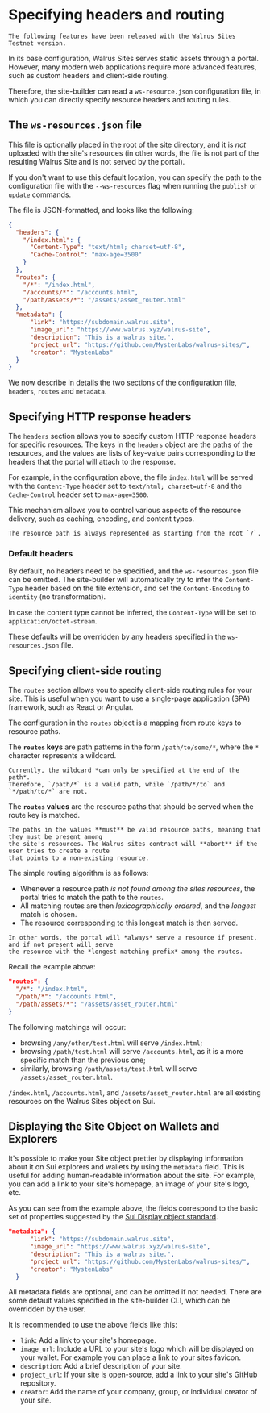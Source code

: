 # Specifying headers and routing

``` admonish tip title="New with Walrus Sites Testnet version"
The following features have been released with the Walrus Sites Testnet version.
```

In its base configuration, Walrus Sites serves static assets through a portal. However, many modern
web applications require more advanced features, such as custom headers and client-side routing.

Therefore, the site-builder can read a `ws-resource.json` configuration file, in which you can
directly specify resource headers and routing rules.

## The `ws-resources.json` file

This file is optionally placed in the root of the site directory, and it is *not* uploaded with the
site's resources (in other words, the file is not part of the resulting Walrus Site and is not
served by the portal).

If you don't want to use this default location, you can specify the path to the configuration file
with the `--ws-resources` flag when running the `publish` or `update` commands.

The file is JSON-formatted, and looks like the following:

``` JSON
{
  "headers": {
    "/index.html": {
      "Content-Type": "text/html; charset=utf-8",
      "Cache-Control": "max-age=3500"
    }
  },
  "routes": {
    "/*": "/index.html",
    "/accounts/*": "/accounts.html",
    "/path/assets/*": "/assets/asset_router.html"
  },
  "metadata": {
      "link": "https://subdomain.walrus.site",
      "image_url": "https://www.walrus.xyz/walrus-site",
      "description": "This is a walrus site.",
      "project_url": "https://github.com/MystenLabs/walrus-sites/",
      "creator": "MystenLabs"
  }
}
```

We now describe in details the two sections of the configuration file, `headers`, `routes` and
`metadata`.

## Specifying HTTP response headers

The `headers` section allows you to specify custom HTTP response headers for specific resources.
The keys in the `headers` object are the paths of the resources, and the values are lists of
key-value pairs corresponding to the headers that the portal will attach to the response.

For example, in the configuration above, the file `index.html` will be served with the
`Content-Type` header set to `text/html; charset=utf-8` and the `Cache-Control` header set to
`max-age=3500`.

This mechanism allows you to control various aspects of the resource delivery, such as caching,
encoding, and content types.

```admonish
The resource path is always represented as starting from the root `/`.
```

### Default headers

By default, no headers need to be specified, and the `ws-resources.json` file can be omitted. The
site-builder will automatically try to infer the `Content-Type` header based on the file extension,
and set the `Content-Encoding` to `identity` (no transformation).

In case the content type cannot be inferred, the `Content-Type` will be set to
`application/octet-stream`.

These defaults will be overridden by any headers specified in the `ws-resources.json` file.

## Specifying client-side routing

The `routes` section allows you to specify client-side routing rules for your site. This is useful
when you want to use a single-page application (SPA) framework, such as React or Angular.

The configuration in the `routes` object is a mapping from route keys to resource paths.

The **`routes` keys** are path patterns in the form `/path/to/some/*`, where the `*` character
represents a wildcard.

```admonish
Currently, the wildcard *can only be specified at the end of the path*.
Therefore, `/path/*` is a valid path, while `/path/*/to` and `*/path/to/*` are not.
```

The **`routes` values** are the resource paths that should be served when the route key is matched.

```admonish danger title="Important"
The paths in the values **must** be valid resource paths, meaning that they must be present among
the site's resources. The Walrus sites contract will **abort** if the user tries to create a route
that points to a non-existing resource.
```

The simple routing algorithm is as follows:

- Whenever a resource path *is not found among the sites resources*, the portal tries to match the
  path to the `routes`.
- All matching routes are then *lexicographically ordered*, and the *longest* match is chosen.
- The resource corresponding to this longest match is then served.

```admonish
In other words, the portal will *always* serve a resource if present, and if not present will serve
the resource with the *longest matching prefix* among the routes.
```

Recall the example above:

``` JSON
"routes": {
  "/*": "/index.html",
  "/path/*": "/accounts.html",
  "/path/assets/*": "/assets/asset_router.html"
}
```

The following matchings will occur:

- browsing `/any/other/test.html` will serve `/index.html`;
- browsing `/path/test.html` will serve `/accounts.html`, as it is a more specific match than the
  previous one;
- similarly, browsing `/path/assets/test.html` will serve `/assets/asset_router.html`.

`/index.html`, `/accounts.html`, and `/assets/asset_router.html` are all existing resources on the
Walrus Sites object on Sui.

## Displaying the Site Object on Wallets and Explorers

It's possible to make your Site object prettier by displaying information about it on Sui explorers
and wallets by using the `metadata` field. This is useful for adding human-readable information
about the site. For example, you can add a link to your site's homepage, an image of your site's
logo, etc.

As you can see from the example above, the fields correspond to the basic set of properties
suggested by the
[Sui Display object standard](https://docs.sui.io/standards/display#display-properties).

```JSON
"metadata": {
      "link": "https://subdomain.walrus.site",
      "image_url": "https://www.walrus.xyz/walrus-site",
      "description": "This is a walrus site.",
      "project_url": "https://github.com/MystenLabs/walrus-sites/",
      "creator": "MystenLabs"
  }
```

All metadata fields are optional, and can be omitted if not needed. There are some default values
specified in the site-builder CLI, which can be overridden by the user.

It is recommended to use the above fields like this:

- `link`: Add a link to your site's homepage.
- `image_url`: Include a URL to your site's logo which will be displayed on your wallet. For
example you can place a link to your sites favicon.
- `description`: Add a brief description of your site.
- `project_url`: If your site is open-source, add a link to your site's GitHub repository.
- `creator`: Add the name of your company, group, or individual creator of your site.
